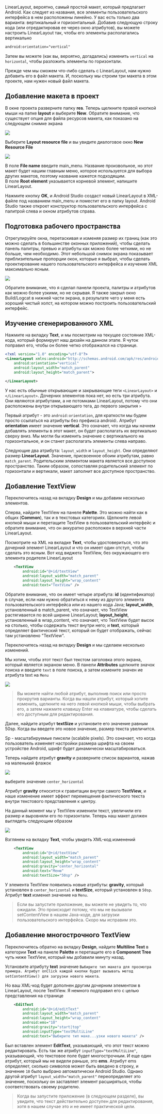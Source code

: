LinearLayout, вероятно, самый простой макет, который предлагает Android. Как следует из названия, все элементы пользовательского интерфейса в нем расположены линейно. У вас есть только два варианта: вертикальный и горизонтальный. Добавив следующую строку кода (или отредактировав ее через окно атрибутов), вы можете настроить LinearLayout так, чтобы его элементы располагались вертикально
```xml
android:orientation="vertical"
```
Затем вы можете (как вы, вероятно, догадались) изменить ```vertical``` на ```horizontal```, чтобы разложить элементы по горизонтали.

Прежде чем мы сможем что-либо сделать с LinearLayout, нам нужно добавить его в файл макета. И, поскольку мы строим три макета в этом проекте, нам нужен новый файл макета.

## Добавление макета в проект
В окне проекта разверните папку **res**. Теперь щелкните правой кнопкой мыши на папке **layout** и выберите **New**. Обратите внимание, что существует опция для файла ресурсов макета, как показано на следующем снимке экрана

![](assets/new-layout-resource-file.png)

Выберите **Layout resource file** и вы увидите диалоговое окно **New Resource File**

![](assets/new-resource-file.png)

В поле **File name** введите main_menu. Название произвольное, но этот макет будет нашим главным меню, которое используется для выбора других макетов, поэтому название кажется подходящим.  
В поле **Root element** указывается корневой элемент, напишите LinearLayout.

Нажмите кнопку **OK**, и Android Studio создаст новый LinearLayout в XML-файле под названием main_menu и поместит его в папку layout. Android Studio также откроет конструктор пользовательского интерфейса с палитрой слева и окном атрибутов справа.

## Подготовка рабочего пространства
Отрегулируйте окна, перетаскивая и изменяя размер их границ (как это можно сделать в большинстве оконных приложений), чтобы сделать панель палитры, превью и атрибуты как можно более четкими, но не больше, чем необходимо. Этот небольшой снимок экрана показывает приблизительные пропорции окон, которые я выбрал, чтобы сделать проектирование нашего пользовательского интерфейса и изучение XML максимально ясным. 

![](assets/screenshot.png)

Обратите внимание, что я сделал панели проекта, палитры и атрибутов как можно более узкими, но не скрывая. Я также закрыл окно Build/Logcat в нижней части экрана, в результате чего у меня есть хороший чистый холст, на котором можно построить пользовательский интерфейс.

## Изучение сгенерированного XML
Нажмите на вкладку **Text**, и мы посмотрим на текущее состояние XML-кода, который формирует наш дизайн на данном этапе. Я чуток поправил его, чтобы он более четко отображался на странице.
```xml
<?xml version="1.0" encoding="utf-8"?>
<LinearLayout xmlns:android="http://schemas.android.com/apk/res/android"
    android:orientation="vertical" 
    android:layout_width="match_parent"
    android:layout_height="match_parent">

</LinearLayout>
```
У нас есть обычные открывающие и закрывающие теги ```<LinearLayout>``` и ```</LinearLayout>```. Дочерних элементов пока нет, но есть три атрибута. Они являются атрибутами, а не потомками LinearLayout, потому что они расположены внутри открывающего тега, до первого закрытия ```>```

Первый атрибут - это ```android:orientation```, для краткости мы будем просто ссылаться на атрибуты без префикса android:. Атрибут **orientation** имеет значение **vertical**. Это означает, что когда мы начнем добавлять элементы в этот макет, он будет располагать их вертикально сверху вниз. Мы могли бы изменить значение с вертикального на горизонтальное, и он станет располагать элементы слева направо.

Следующие два атрибута: ```layout_width``` и ```layout_height```. Они определяют размер **LinearLayout**. Значение, присвоенное обоим атрибутам, равно ```match_parent```. Родительским элементом макета является все доступное пространство. Таким образом, сопоставляя родительский элемент по горизонтали и вертикали, макет заполнит все доступное пространство.

## Добавление TextView
Переключитесь назад на вкладку **Design** и мы добавим несколько элементов.

Сперва, найдите TextView на панеле **Palette**. Это можно найти как в общих (**Common**), так и в текстовых категориях. Щелкните левой кнопкой мыши и перетащите TextView в пользовательский интерфейс и обратите внимание, что он аккуратно расположен в верхней части LinearLayout.

Посмотрите на XML на вкладке **Text**, чтобы удостовериться, что это дочерний элемент LinearLayout и что он имеет один отступ, чтобы сделать это ясным. Вот код виджета TextView, без окружающего его элемента родителя LinearLayout
```xml
    <TextView
        android:id="@+id/textView"
        android:layout_width="match_parent"
        android:layout_height="wrap_content"
        android:text="TextView" />
```
Обратите внимание, что он имеет четыре атрибута: **id** (идентификатор) в случае, если нам нужно обратиться к нему из другого элемента пользовательского интерфейса или из нашего кода Java;  **layout_width**, установленный в match_parent, что означает, что TextView растягивается по всей ширине LinearLayout; **layout_height**, установленный в wrap_content, что означает, что TextView будет высок на столько, чтобы содержать текст внутри него; и **text**, который определяет фактический текст, который он будет отображать, сейчас там установлено "TextView".

Переключитесь назад на вкладку **Design** и мы сделаем несколько изменений.

Мы хотим, чтобы этот текст был текстом заголовка этого экрана, который является экраном меню. В панели **Attributes** щелкните значок поиска и введите ```text``` в поле поиска, а затем измените значен ие атрибута text на ```Menu```

![](assets/set-text-attribute.png)
> Вы можете найти любой атрибут, выполнив поиск или просто прокрутив варианты. Когда вы нашли атрибут, который хотите изменить, щелкните на него левой кнопкой мыши, чтобы выбрать его, а затем нажмите клавишу Enter на клавиатуре, чтобы сделать его доступным для редактирования.

Далее, найдите атрибут **textSize** и установите его значение равным 50sp. Когда вы введете это новое значение, размер текста увеличится.

Sp - масштабируемые пиксели (scalable pixels). Это означает, что когда пользователь изменяет настройки размера шрифта на своем устройстве Android, шрифт будет динамически масштабироваться.

Теперь найдите атрибут **gravity** и разверните список вариантов, нажав на маленький флажок

![](assets/set-gravity-attribute.png)

выберите значение ```center_horizontal```  

Атрибут **gravity** относится к гравитации внутри самого **TextView**, и наше изменение имеет эффект перемещения фактического текста внутри текстового представления к центру.

На данный момент мы у TextView изменили текст, увеличили его размер и выровняли его по горизонтали. Теперь наш макет должен выглядеть следующим образом

![](assets/result1.png)

Взглянем на вкладку **Text**, чтобы увидеть XML-код изменений
```xml
    <TextView
        android:id="@+id/textView"
        android:layout_width="match_parent"
        android:layout_height="wrap_content"
        android:gravity="center_horizontal"
        android:text="Меню"
        android:textSize="50sp" />
```
У элемента TextView появились новые атрибуты: **gravity**, который установлен в ```center_horizontal``` и **textSize**, который установлен в ```50sp```. Атрибут **text** изменил значение на ```Menu```.
>Если вы запустите приложение, вы можете не увидеть то, что ожидали. Это происходит потому, что мы не вызывали setContentView в нашем Java-коде, для загрузки пользовательского интерфейса. Скоро мы исправим это.

## Добавление многострочного TextView

Переключитесь обратно на вкладку **Design**, найдите **Multiline Text** в категории **Text** на панеле **Palette** и перетащите его в **Component Tree** чуть ниже TextView, который мы добавили минуту назад.

Установите атрибуту **text** значение ```Выбирите тип макета для просмотра примера. Атрибут onClick каждой кнопки будет вызывать метод setContentView() для загрузки нового макета```.

Но ваш XML-код будет дополнен другим дочерним элементом в LinearLayout, после TextView. Я немного подправил его с целью представления на странице
```xml
    <EditText
        android:id="@+id/editText"
        android:layout_width="match_parent"
        android:layout_height="wrap_content"
        android:ems="10"
        android:gravity="start|top"
        android:inputType="textMultiLine"
        android:text="Выбирите тип маке...узки нового макета" />
```
Был вставлен элемент **EditText**, указывающий, что этот текст можно редактировать. Есть так же атрибут ```inputType="textMultiLine"```, указывающий, что текстовое поле будет многострочным. И еще один атрибут, который мы не видели раньше, это **ems**. Атрибут ems определяет, сколько символов может быть введено в строку, и значение ```10``` было выбрано автоматически Android Studio. Однако другой атрибут ```layout_width="match_parent"``` переопределяет это значение, поскольку он заставляет элемент расширяться, чтобы соответствовать своему родителю.
>Когда вы запустите приложение (в следующем разделе), вы увидите, что текст действительно доступен для редактирования, хотя в нашем случае это и
 не имеет практической цели.
